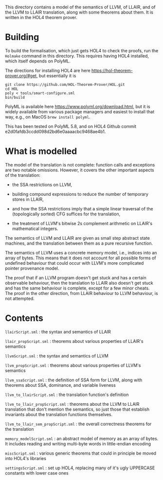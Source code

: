 This directory contains a model of the semantics of LLVM, of LLAIR, and of the
LLVM to LLAIR translation, along with some theorems about them. It is written
in the HOL4 theorem prover.

# Building

To build the formalisation, which just gets HOL4 to check the proofs, run the
`Holmake` command in this directory. This requires having HOL4 installed, which
itself depends on PolyML.

The directions for installing HOL4 are here
<https://hol-theorem-prover.org/#get>, but essentially it is

    git clone https://github.com/HOL-Theorem-Prover/HOL.git
    cd HOL
    poly < tools/smart-configure.sml
    bin/build

PolyML is available here <https://www.polyml.org/download.html>, but it is
widely available from various package managers and easiest to install that way,
e.g., on MacOS `brew install polyml`.

This has been tested on PolyML 5.8, and on HOL4 Github commit e2d0fafdb3ccdd098d2bd6e0aaaacbc9468ae4b1.

# What is modelled

The model of the translation is not complete: function calls and exceptions are
two notable omissions. However, it covers the other important aspects of the
translation:

 - the SSA restrictions on LLVM,

 - building compound expressions to reduce the number of temporary stores in
   LLAIR,

 - and how the SSA restrictions imply that a simple linear traversal of the
   (topologically sorted) CFG suffices for the translation,

 - the treatment of LLVM's bitwise 2s complement arithmetic on LLAIR's
   mathematical integers.

The semantics of LLVM and LLAIR are given as small step abstract state
machines, and the translation between them as a pure recursive function.

The semantics of LLVM uses a concrete memory model, i.e., indices into an array
of bytes. This means that it does not account for all possible forms of
undefined behaviour that could occur with LLVM's more complicated pointer
provenance model.

The proof that if an LLVM program doesn't get stuck and has a certain
observable behaviour, then the translation to LLAIR also doesn't get stuck and
has the same behaviour is complete, except for a few minor cheats. The proof in
the other direction, from LLAIR behaviour to LLVM behaviour, is not attempted.

# Contents

`llairScript.sml` : the syntax and semantics of LLAIR

`llair_propScript.sml` : theorems about various properties of LLAIR's semantics

`llvmScript.sml` : the syntax and semantics of LLVM

`llvm_propScript.sml` : theorems about various properties of LLVM's semantics

`llvm_ssaScript.sml` : the definition of SSA form for LLVM, along with theorems
about SSA, dominance, and variable liveness

`llvm_to_llairScript.sml` : the translation function's definition

`llvm_to_llair_propScript.sml` : theorems about the LLVM to LLAIR translation
that don't mention the semantics, so just those that establish invariants about
the translation functions themselves.

`llvm_to_llair_sem_propScript.sml` : the overall correctness theorems for the
translation

`memory_modelScript.sml` : an abstract model of memory as an array of bytes. It
includes reading and writing multi-byte words in little-endian encoding

`miscScript.sml` : various generic theorems that could in principle be moved
into HOL4's libraries

`settingsScript.sml` : set up HOL4, replacing many of it's ugly UPPERCASE
constants with lower case ones
